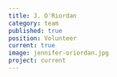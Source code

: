 ```yaml
---
title: J. O'Riordan
category: team
published: true
position: Volunteer
current: true
image: jennifer-oriordan.jpg
project: current
---
```

